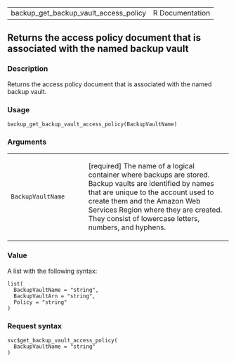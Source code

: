 <table style="width: 100%;">
<tbody>
<tr class="odd">
<td>backup_get_backup_vault_access_policy</td>
<td style="text-align: right;">R Documentation</td>
</tr>
</tbody>
</table>

## Returns the access policy document that is associated with the named backup vault

### Description

Returns the access policy document that is associated with the named
backup vault.

### Usage

    backup_get_backup_vault_access_policy(BackupVaultName)

### Arguments

<table>
<colgroup>
<col style="width: 35%" />
<col style="width: 65%" />
</colgroup>
<tbody>
<tr class="odd">
<td><code
id="backup_get_backup_vault_access_policy_:_BackupVaultName">BackupVaultName</code></td>
<td><p>[required] The name of a logical container where backups are
stored. Backup vaults are identified by names that are unique to the
account used to create them and the Amazon Web Services Region where
they are created. They consist of lowercase letters, numbers, and
hyphens.</p></td>
</tr>
</tbody>
</table>

### Value

A list with the following syntax:

    list(
      BackupVaultName = "string",
      BackupVaultArn = "string",
      Policy = "string"
    )

### Request syntax

    svc$get_backup_vault_access_policy(
      BackupVaultName = "string"
    )
